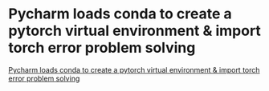 # Pycharm loads conda to create a pytorch virtual environment & import torch error problem solving
[Pycharm loads conda to create a pytorch virtual environment & import torch error problem solving](https://aiwithcloud.com/2022/09/16/pycharm_loads_conda_to_create_a_pytorch_virtual_environment__import_torch_error_problem_solving/)